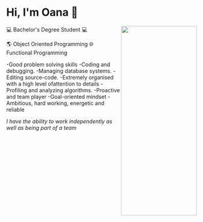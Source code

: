 # Hi, I'm Oana :wave:

<img src="https://github.com/DimaOanaTeodora/Me/blob/main/programming.jpg" width="200" height="500" align="right"/>

:computer: Bachelor's Degree Student :computer:

:earth_americas: Object Oriented Programming 
:globe_with_meridians: Functional Programming

-Good problem solving skills
-Coding and debugging.
-Managing database systems.
-Editing source-code.
-Extremely organised with a high level ofattention to details
-Profiling and analyzing algorithms.
-Proactive and team player
-Goal-oriented mindset
-Ambitious, hard working, energetic and reliable

*I have the ability to work independently as well as being part of a team*


